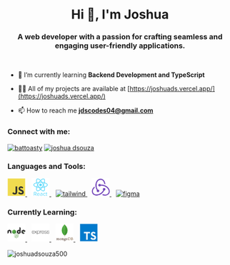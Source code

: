 
<!--
**joshuadsouza500/joshuadsouza500** is a ✨ _special_ ✨ repository because its `README.md` (this file) appears on your GitHub profile.

-->
<h1 align="center">Hi 👋, I'm Joshua</h1>
<h3 align="center">A web developer with a passion for crafting seamless and engaging user-friendly applications.</h3>

<p align="left"> <a href="https://twitter.com/" target="blank"><img src="https://img.shields.io/twitter/follow/?logo=twitter&style=for-the-badge" alt="" /></a> </p>

- 🌱 I’m currently learning **Backend Development and TypeScript**

- 👨‍💻 All of my projects are available at [https://joshuads.vercel.app/](https://joshuads.vercel.app/)

- 📫 How to reach me **jdscodes04@gmail.com**

<h3 align="left">Connect with me:</h3>
<p align="left">
  <a href="https://twitter.com/battoasty" target="blank"><img align="center" src="https://raw.githubusercontent.com/rahuldkjain/github-profile-readme-generator/master/src/images/icons/Social/twitter.svg" alt="battoasty" height="30" width="40" /></a>
<a href="https://linkedin.com/in/joshua dsouza" target="blank"><img align="center" src="https://raw.githubusercontent.com/rahuldkjain/github-profile-readme-generator/master/src/images/icons/Social/linked-in-alt.svg" alt="joshua dsouza" height="30" width="40" /></a>
</p>

<h3 align="left">Languages and Tools:</h3>
<p align="left">
    <a href="https://developer.mozilla.org/en-US/docs/Web/JavaScript" target="_blank" rel="noreferrer" style="margin-right: 10px;" >
        <img src="https://raw.githubusercontent.com/devicons/devicon/master/icons/javascript/javascript-original.svg" alt="javascript" width="40" height="40" />
    </a>
    <a href="https://reactjs.org/" target="_blank" rel="noreferrer" style="margin-right: 10px;" >
        <img src="https://raw.githubusercontent.com/devicons/devicon/master/icons/react/react-original-wordmark.svg" alt="react" width="40" height="40" style="rounded: 10px" />
    </a>
    <a href="https://tailwindcss.com/" target="_blank" rel="noreferrer" style="margin-right: 10px;" >
        <img src="https://www.vectorlogo.zone/logos/tailwindcss/tailwindcss-icon.svg" alt="tailwind" width="40" height="40" />
    </a>
    <a href="https://redux.js.org" target="_blank" rel="noreferrer" style="margin-right: 10px;" >
        <img src="https://raw.githubusercontent.com/devicons/devicon/master/icons/redux/redux-original.svg" alt="redux" width="40" height="40" />
    </a>
    <a href="https://www.figma.com/" target="_blank" rel="noreferrer" style="margin-right: 10px;" >
        <img src="https://www.vectorlogo.zone/logos/figma/figma-icon.svg" alt="figma" width="40" height="40" style="margin-right: 10px"/>
    </a>
</p>

<h3 align="left">Currently Learning:</h3>
<p align="left">
    <a href="https://nodejs.org" target="_blank" rel="noreferrer" style="margin-right: 10px;" >
        <img src="https://raw.githubusercontent.com/devicons/devicon/master/icons/nodejs/nodejs-original-wordmark.svg" alt="nodejs" width="40" height="40" />
    </a>
    <a href="https://expressjs.com" target="_blank" rel="noreferrer" style="margin-right: 10px;" >
        <img src="https://raw.githubusercontent.com/devicons/devicon/master/icons/express/express-original-wordmark.svg" alt="express" width="40" height="40" />
    </a>
    <a href="https://www.mongodb.com/" target="_blank" rel="noreferrer" style="margin-right: 10px;" >
        <img src="https://raw.githubusercontent.com/devicons/devicon/master/icons/mongodb/mongodb-original-wordmark.svg" alt="mongodb" width="40" height="40" />
    </a>
    <a href="https://www.typescriptlang.org/" target="_blank" rel="noreferrer" style="margin-right: 10px;" >
        <img src="https://raw.githubusercontent.com/devicons/devicon/master/icons/typescript/typescript-original.svg" alt="typescript" width="40" height="40"/>
    </a>
</p>

<p><img align="center" src="https://github-readme-streak-stats.herokuapp.com/?user=joshuadsouza500&" alt="joshuadsouza500" /></p>
